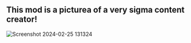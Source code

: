 ## This mod is a picturea of a very sigma content creator!
![Screenshot 2024-02-25 131324](https://github.com/MrKingmonkey/ThatGtFrame/assets/137642119/3bea0dfc-ee63-408e-8f20-b406b401f75b)
